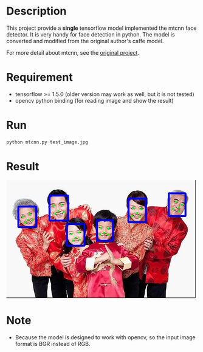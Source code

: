 # Description
This project provide a **single** tensorflow model implemented the mtcnn face detector.
 It is very handy for face detection in python. The model is converted and
 modified from the original author's caffe model.
 
 For more detail about mtcnn, see the
  [original project](https://github.com/kpzhang93/MTCNN_face_detection_alignment).

# Requirement
- tensorflow >= 1.5.0 (older version may work as well, but it is not tested)
- opencv python binding (for reading image and show the result)

# Run
```bash
python mtcnn.py test_image.jpg
```

# Result
![result.jpg](./result.jpg)

# Note
- Because the model is designed to work with opencv, so the input image format is BGR instead of RGB.
